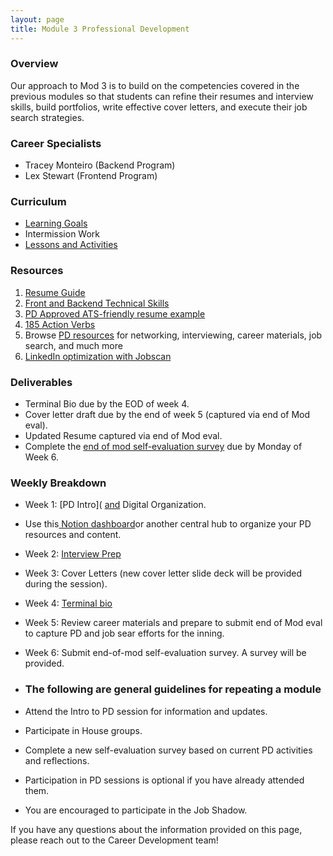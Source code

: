 ```yaml
---
layout: page
title: Module 3 Professional Development
---
```


### Overview
Our approach to Mod 3 is to build on the competencies covered in the previous modules so that students can refine their resumes and interview skills, build portfolios, write effective cover letters, and execute their job search strategies.


### Career Specialists
* Tracey Monteiro (Backend Program)
* Lex Stewart (Frontend Program)


### Curriculum
* [Learning Goals](/module_three/mod3_learning_goals)
* Intermission Work 
* [Lessons and Activities](/module_three/mod3_curriculum)
  
### Resources 
1. [Resume Guide](https://docs.google.com/document/d/1ll53JV8Jt5eveSjdvklUUNQfuYCzHV15TcoOzzk1iDY/edit)
2. [Front and Backend Technical Skills](https://docs.google.com/document/d/1Q-ZSAlXadWmYK48UyO7W3O9zHFQxhnLAWh7wKVdV48o/edit#heading=h.qtpn4l7md817)   
3. [PD Approved ATS-friendly resume example](https://docs.google.com/document/d/1ylVW3d_uHjAwSGkK4WJlbJuU_22BPSK75dn2rRDnm-g/edit) 
4. [185 Action Verbs ](https://www.themuse.com/advice/185-powerful-verbs-that-will-make-your-resume-awesome) 
5. Browse [PD resources](https://careerdev.turing.edu/resources/) for networking, interviewing, career materials, job search, and much more
6. [LinkedIn optimization with Jobscan](https://www.jobscan.co/video-linkedin-optimization)

### Deliverables 
* Terminal Bio due by the EOD of week 4. 
* Cover letter draft due by the end of week 5 (captured via end of Mod eval).
* Updated Resume captured via end of Mod eval.
* Complete the [end of mod self-evaluation survey](https://airtable.com/shrBZWvdZfHSeey57) due by Monday of Week 6.


### Weekly Breakdown
* Week 1: [PD Intro]( [and](https://docs.google.com/presentation/d/1cJfjG-RvJnh_buk1rqn88swdLUEglMp03RGPuLPizww/edit#slide=id.g222d3cd8936_0_161) Digital Organization.
*   Use this[ Notion dashboard](https://perpetual-seeker-acf.notion.site/M3-PD-Dashboard-6e1be2ecf5c648e5ba11372795e3e405)or another central hub to organize your PD resources and content. 
* Week 2: [Interview Prep](https://careerdev.turing.edu/module_three/mod3_week5)
* Week 3: Cover Letters (new cover letter slide deck will be provided during the session). 
* Week 4: [Terminal bio](https://careerdev.turing.edu/module_three/module_three_terminal_portfolios/Terminal%20Portfolios)
* Week 5: Review career materials and prepare to submit end of Mod eval to capture PD and job sear efforts for the inning. 
* Week 6: Submit end-of-mod self-evaluation survey. A survey will be provided. 

* ### The following are general guidelines for repeating a module
 * Attend the Intro to PD session for information and updates.
 * Participate in House groups.
 * Complete a new self-evaluation survey based on current PD activities and reflections.
 * Participation in PD sessions is optional if you have already attended them.
 * You are encouraged to participate in the Job Shadow.

If you have any questions about the information provided on this page,  please reach out to the Career Development team!
